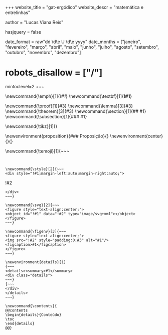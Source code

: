 <!-- ---------------------------------------------------
Add here global page variables to use throughout your
website.
The website_* must be defined for the RSS to work
----------------------------------------------------- -->
+++
website_title = "gat-ergódico"
website_descr = "matemática e entrelinhas"

author = "Lucas Viana Reis"

hasjquery = false

date_format = raw"dd \d\e U \d\e yyyy"
date_months = ["janeiro", "fevereiro", "março", "abril", "maio", "junho", "julho", "agosto", "setembro", "outubro", "novembro", "dezembro"]

# robots_disallow = ["/"]

mintoclevel=2
+++

<!-- Latex-like syntax -->

\newcommand{\emph}[1]{_!#1_}
\newcommand{\textbf}[1]{**!#1**}

\newcommand{\proof}[1]{#3}
\newcommand{\lemma}[3]{#3}
\newcommand{\theorem}[3]{#3}
\newcommand{\section}[1]{## #1}
\newcommand{\subsection}[1]{### #1}

\newcommand{\tikz}[1]{}

\newenvironment{proposition}{### Proposição}{}
\newenvironment{center}{}{}

<!-- end Latex-like syntax -->


\newcommand{\temoji}[1]{~~~
<i class="twa twa-!#1"  aria-role="presentation" aria-label="!#1"></i>
~~~}


\newcommand{\style}[2]{~~~
<div style="!#1;margin-left:auto;margin-right:auto;">
~~~
!#2
~~~
</div>
~~~}

\newcommand{\svg}[2]{~~~
<figure style="text-align:center;">
<object id="!#1" data="!#2" type="image/svg+xml"></object>
</figure>
~~~}

\newcommand{\figenv}[3]{~~~
<figure style="text-align:center;">
<img src="!#2" style="padding:0;#3" alt="#1"/>
<figcaption>#1</figcaption>
</figure>
~~~}

\newenvironment{details}[1]
{~~~
<details><summary>#1</summary>
<div class="details">
~~~}
{~~~
</div>
</details>
~~~}

\newcommand{\contents}{
@@contents 
\begin{details}{Conteúdo}
\toc 
\end{details}
@@}